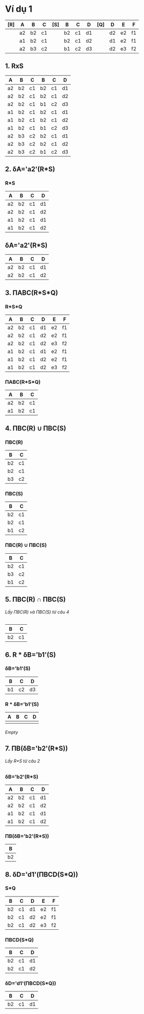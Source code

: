 # Ví dụ 1
|[R]|A |B |C |[S]|B |C |D |[Q]|D |E |F |
|---|--|--|--|---|--|--|--|---|--|--|--|
|   |a2|b2|c1|   |b2|c1|d1|   |d2|e2|f1|
|   |a1|b2|c1|   |b2|c1|d2|   |d1|e2|f1|
|   |a2|b3|c2|   |b1|c2|d3|   |d2|e3|f2|

## 1. RxS
|A |B |C |B |C |D |
|--|--|--|--|--|--|
|a2|b2|c1|b2|c1|d1|
|a2|b2|c1|b2|c1|d2|
|a2|b2|c1|b1|c2|d3|
|a1|b2|c1|b2|c1|d1|
|a1|b2|c1|b2|c1|d2|
|a1|b2|c1|b1|c2|d3|
|a2|b3|c2|b2|c1|d1|
|a2|b3|c2|b2|c1|d2|
|a2|b3|c2|b1|c2|d3|

## 2. δA='a2'(R\*S)
### R\*S
|A |B |C |D |
|--|--|--|--|
|a2|b2|c1|d1|
|a2|b2|c1|d2|
|a1|b2|c1|d1|
|a1|b2|c1|d2|

## δA='a2'(R\*S)
|A |B |C |D |
|--|--|--|--|
|a2|b2|c1|d1|
|a2|b2|c1|d2|

## 3. ΠABC(R\*S\*Q)
### R\*S\*Q
|A |B |C |D |E |F |
|--|--|--|--|--|--|
|a2|b2|c1|d1|e2|f1|
|a2|b2|c1|d2|e2|f1|
|a2|b2|c1|d2|e3|f2|
|a1|b2|c1|d1|e2|f1|
|a1|b2|c1|d2|e2|f1|
|a1|b2|c1|d2|e3|f2|

### ΠABC(R\*S\*Q)
|A |B |C |
|--|--|--|
|a2|b2|c1|
|a1|b2|c1|

## 4. ΠBC(R) ∪ ΠBC(S)
### ΠBC(R)
|B |C |
|--|--|
|b2|c1|
|b2|c1|
|b3|c2|

### ΠBC(S)
|B |C |
|--|--|
|b2|c1|
|b2|c1|
|b1|c2|

### ΠBC(R) ∪ ΠBC(S)
|B |C |
|--|--|
|b2|c1|
|b3|c2|
|b1|c2|

## 5. ΠBC(R) ∩ ΠBC(S)
###### Lấy ΠBC(R) và ΠBC(S) từ câu 4
|B |C |
|--|--|
|b2|c1|

## 6. R \* δB='b1'(S)
### δB='b1'(S)
|B |C |D |
|--|--|--|
|b1|c2|d3|

### R \* δB='b1'(S)
|A |B |C |D |
|--|--|--|--|
|  |  |  |  |
###### Empty

## 7. ΠB(δB='b2'(R\*S))
###### Lấy R\*S từ câu 2
### δB='b2'(R\*S)
|A |B |C |D |
|--|--|--|--|
|a2|b2|c1|d1|
|a2|b2|c1|d2|
|a1|b2|c1|d1|
|a1|b2|c1|d2|

### ΠB(δB='b2'(R\*S))
|B |
|--|
|b2|

## 8. δD='d1'(ΠBCD(S\*Q))
### S\*Q
|B |C |D |E |F |
|--|--|--|--|--|
|b2|c1|d1|e2|f1|
|b2|c1|d2|e2|f1|
|b2|c1|d2|e3|f2|

### ΠBCD(S\*Q)
|B |C |D |
|--|--|--|
|b2|c1|d1|
|b2|c1|d2|

### δD='d1'(ΠBCD(S\*Q))
|B |C |D |
|--|--|--|
|b2|c1|d1|
